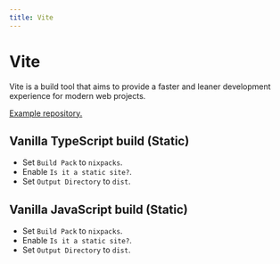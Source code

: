 ```yaml
---
title: Vite
---
```


# Vite

Vite is a build tool that aims to provide a faster and leaner development experience for modern web projects.

[Example repository.](https://github.com/AzhaanGlitch/arvialo-docs-examples/tree/main/vite)

## Vanilla TypeScript build (Static)

- Set `Build Pack` to `nixpacks`.
- Enable `Is it a static site?`.
- Set `Output Directory` to `dist`.


## Vanilla JavaScript build (Static)

- Set `Build Pack` to `nixpacks`.
- Enable `Is it a static site?`.
- Set `Output Directory` to `dist`.
